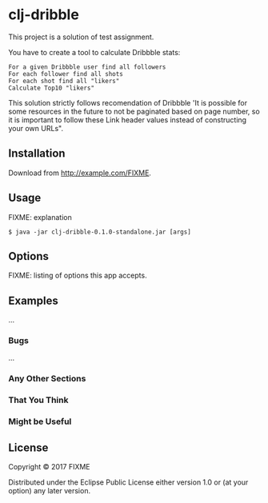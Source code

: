 # clj-dribble

This project is a solution of test assignment.

You have to create a tool to calculate Dribbble stats:

    For a given Dribbble user find all followers
    For each follower find all shots
    For each shot find all "likers"
    Calculate Top10 "likers"

This solution strictly follows recomendation of Dribbble 'It is possible for some resources in the future to not be paginated based on page number, so it is important to follow these Link header values instead of constructing your own URLs".
    
## Installation

Download from http://example.com/FIXME.

## Usage

FIXME: explanation

    $ java -jar clj-dribble-0.1.0-standalone.jar [args]

## Options

FIXME: listing of options this app accepts.

## Examples

...

### Bugs

...

### Any Other Sections
### That You Think
### Might be Useful

## License

Copyright © 2017 FIXME

Distributed under the Eclipse Public License either version 1.0 or (at
your option) any later version.
